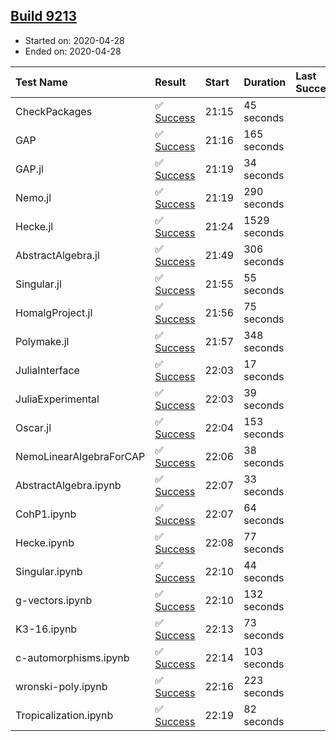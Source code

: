 ## [Build 9213](https://oscarci.mathematik.uni-kl.de/job/oscar/9213/)

* Started on: 2020-04-28
* Ended on: 2020-04-28

| Test Name    | Result | Start | Duration | Last Success | First Failure |
|:-------------|:-------|:------|:---------|:-------------|:--------------|
| CheckPackages | ✅ [Success](https://oscarci.mathematik.uni-kl.de/job/oscar/9213/artifact/logs/build-9213/CheckPackages.log) | 21:15 | 45 seconds |  |  |
| GAP | ✅ [Success](https://oscarci.mathematik.uni-kl.de/job/oscar/9213/artifact/logs/build-9213/GAP.log) | 21:16 | 165 seconds |  |  |
| GAP.jl | ✅ [Success](https://oscarci.mathematik.uni-kl.de/job/oscar/9213/artifact/logs/build-9213/GAP.jl.log) | 21:19 | 34 seconds |  |  |
| Nemo.jl | ✅ [Success](https://oscarci.mathematik.uni-kl.de/job/oscar/9213/artifact/logs/build-9213/Nemo.jl.log) | 21:19 | 290 seconds |  |  |
| Hecke.jl | ✅ [Success](https://oscarci.mathematik.uni-kl.de/job/oscar/9213/artifact/logs/build-9213/Hecke.jl.log) | 21:24 | 1529 seconds |  |  |
| AbstractAlgebra.jl | ✅ [Success](https://oscarci.mathematik.uni-kl.de/job/oscar/9213/artifact/logs/build-9213/AbstractAlgebra.jl.log) | 21:49 | 306 seconds |  |  |
| Singular.jl | ✅ [Success](https://oscarci.mathematik.uni-kl.de/job/oscar/9213/artifact/logs/build-9213/Singular.jl.log) | 21:55 | 55 seconds |  |  |
| HomalgProject.jl | ✅ [Success](https://oscarci.mathematik.uni-kl.de/job/oscar/9213/artifact/logs/build-9213/HomalgProject.jl.log) | 21:56 | 75 seconds |  |  |
| Polymake.jl | ✅ [Success](https://oscarci.mathematik.uni-kl.de/job/oscar/9213/artifact/logs/build-9213/Polymake.jl.log) | 21:57 | 348 seconds |  |  |
| JuliaInterface | ✅ [Success](https://oscarci.mathematik.uni-kl.de/job/oscar/9213/artifact/logs/build-9213/JuliaInterface.log) | 22:03 | 17 seconds |  |  |
| JuliaExperimental | ✅ [Success](https://oscarci.mathematik.uni-kl.de/job/oscar/9213/artifact/logs/build-9213/JuliaExperimental.log) | 22:03 | 39 seconds |  |  |
| Oscar.jl | ✅ [Success](https://oscarci.mathematik.uni-kl.de/job/oscar/9213/artifact/logs/build-9213/Oscar.jl.log) | 22:04 | 153 seconds |  |  |
| NemoLinearAlgebraForCAP | ✅ [Success](https://oscarci.mathematik.uni-kl.de/job/oscar/9213/artifact/logs/build-9213/NemoLinearAlgebraForCAP.log) | 22:06 | 38 seconds |  |  |
| AbstractAlgebra.ipynb | ✅ [Success](https://oscarci.mathematik.uni-kl.de/job/oscar/9213/artifact/logs/build-9213/AbstractAlgebra.ipynb.log) | 22:07 | 33 seconds |  |  |
| CohP1.ipynb | ✅ [Success](https://oscarci.mathematik.uni-kl.de/job/oscar/9213/artifact/logs/build-9213/CohP1.ipynb.log) | 22:07 | 64 seconds |  |  |
| Hecke.ipynb | ✅ [Success](https://oscarci.mathematik.uni-kl.de/job/oscar/9213/artifact/logs/build-9213/Hecke.ipynb.log) | 22:08 | 77 seconds |  |  |
| Singular.ipynb | ✅ [Success](https://oscarci.mathematik.uni-kl.de/job/oscar/9213/artifact/logs/build-9213/Singular.ipynb.log) | 22:10 | 44 seconds |  |  |
| g-vectors.ipynb | ✅ [Success](https://oscarci.mathematik.uni-kl.de/job/oscar/9213/artifact/logs/build-9213/g-vectors.ipynb.log) | 22:10 | 132 seconds |  |  |
| K3-16.ipynb | ✅ [Success](https://oscarci.mathematik.uni-kl.de/job/oscar/9213/artifact/logs/build-9213/K3-16.ipynb.log) | 22:13 | 73 seconds |  |  |
| c-automorphisms.ipynb | ✅ [Success](https://oscarci.mathematik.uni-kl.de/job/oscar/9213/artifact/logs/build-9213/c-automorphisms.ipynb.log) | 22:14 | 103 seconds |  |  |
| wronski-poly.ipynb | ✅ [Success](https://oscarci.mathematik.uni-kl.de/job/oscar/9213/artifact/logs/build-9213/wronski-poly.ipynb.log) | 22:16 | 223 seconds |  |  |
| Tropicalization.ipynb | ✅ [Success](https://oscarci.mathematik.uni-kl.de/job/oscar/9213/artifact/logs/build-9213/Tropicalization.ipynb.log) | 22:19 | 82 seconds |  |  |
